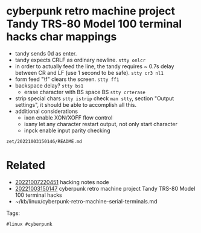 # cyberpunk retro machine project Tandy TRS-80 Model 100 terminal hacks char mappings
- tandy sends 0d as enter.
- tandy expects CRLF as ordinary newline.
` stty onlcr `
- in order to actually feed the line, the tandy requires ~ 0.7s delay between CR and LF (use 1 second to be safe).
` stty cr3 nl1 `
- form feed "\f" clears the screen.
` stty ff1 `
- backspace delay?
` stty bs1 `
  - erase character with BS space BS
` stty crterase `
- strip special chars
` stty istrip `
check `man stty`, section "Output settings", it should be able to accomplish all this.
- additional considerations
  - ixon enable XON/XOFF flow control
  - ixany let any character restart output, not only start character
  - inpck enable input parity checking

` zet/20221003150146/README.md `

# Related

- [20221007220451](/zet/20221007220451/README.md) hacking notes node
- [20221003150147](/zet/20221003150147/README.md) cyberpunk retro machine project Tandy TRS-80 Model 100 terminal hacks
- ~/kb/linux/cyberpunk-retro-machine-serial-terminals.md

Tags:

    #linux #cyberpunk 
